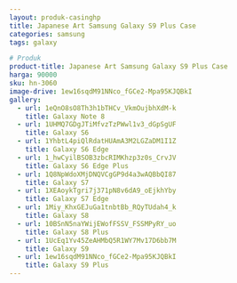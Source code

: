 ```yaml
---
layout: produk-casinghp
title: Japanese Art Samsung Galaxy S9 Plus Case
categories: samsung
tags: galaxy

# Produk
product-title: Japanese Art Samsung Galaxy S9 Plus Case
harga: 90000
sku: hn-3060
image-drive: 1ew16sqdM91NNco_fGCe2-Mpa95KJQBkI
gallery:
  - url: 1eQnO8sO8Th3h1bTHCv_VkmOujbhXdM-k
    title: Galaxy Note 8
  - url: 1UHMQ7GDgJTiMfvzTzPWwl1v3_dGpSgUF
    title: Galaxy S6
  - url: 1YhbtL4piQlRdatHUAmA3M2LGZaDM1I1Z
    title: Galaxy S6 Edge
  - url: 1_hwCyilBSOB3zbcRIMKhzp3z0s_CrvJV
    title: Galaxy S6 Edge Plus
  - url: 1Q8NpWdoXMjDNQVCgGP9d4a3wAQBbQI87
    title: Galaxy S7
  - url: 1XEAoykTgri7j371pN8v6dA9_oEjkhYby
    title: Galaxy S7 Edge
  - url: 1Miy_KhxGEJuGa1tnbtBb_RQyTUdah4_k
    title: Galaxy S8
  - url: 10BSnN5naYWijEWofFSSV_FSSMPyRY_uo
    title: Galaxy S8 Plus
  - url: 1UcEq1Yv45ZeAHMbQ5R1WY7Mv17D6bb7M
    title: Galaxy S9
  - url: 1ew16sqdM91NNco_fGCe2-Mpa95KJQBkI
    title: Galaxy S9 Plus
---
```

